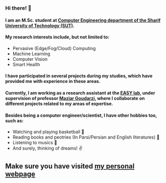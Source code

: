 <!--
**nrasadi/nrasadi** is a ✨ _special_ ✨ repository because its `README.md` (this file) appears on your GitHub profile.
-->
### Hi there! 👋

#### I am an M.Sc. student at [Computer Engineering department of the Sharif University of Technology (SUT)](http://ce.sharif.edu/).

#### My research interests include, but not limited to:

  *  Pervasive (Edge/Fog/Cloud) Computing
  *  Machine Learning
  *  Computer Vision
  *  Smart Health

#### I have participated in several projects during my studies, which have provided me with experience in these areas.
#### Currently, I am working as a research assistant at the [EASY lab](http://easy.ce.sharif.ir/), under supervision of professor [Maziar Goudarzi](http://sharif.edu/~goudarzi/), where I collaborate on different projects related to my areas of expertise.


#### Besides being a computer engineer/scientist, I have other hobbies too, such as:
  
  * Watching and playing basketball :basketball:
  * Reading books and peotries (In Parsi/Persian and English literatures) :book:
  * Listening to musics :musical_note:
  * And surely, thinking of dreams! :v:
 
 
 ## Make sure you have visited [my personal webpage](https://nrasadi.ml)

